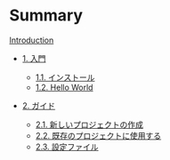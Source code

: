 # Summary

[Introduction](README.md)

* [1. 入門](getting-started/README.md)
  * [1.1. インストール](getting-started/installation.md)
  * [1.2. Hello World](getting-started/hello-world.md)
  <!-- * [1.3. なぜ poac を開発したのか](getting-started/why-poac-exists.md) -->

* [2. ガイド](guide/README.md)
  * [2.1. 新しいプロジェクトの作成](guide/creating-a-new-project.md)
  * [2.2. 既存のプロジェクトに使用する](guide/introduce-to-existing-projects.md)
  * [2.3. 設定ファイル](guide/setting-file.md)

<!-- * [3. リファレンス](reference/README.md)
  * [3.1. Specifying Dependencies](reference/specifying-dependencies.md)
  * [3.2. Build Project](reference/build-cpp-project.md)
  * [3.3. 分割コンパイル](reference/separate-compilation.md)
  * [3.4. プロジェクトをリンクする](reference/link-projects.md)

* [4. アーキテクチャ](architecture/README.md)
  * 4.2. Dependency Management
  * 4.3. About the poac.lock file
  * 4.4. Why I Built poac
  * 4.5. Why I Named poac
  * [4.6. コマンドの仕様](architecture/command-specification.md)
  * [4.7. conan との違い](architecture/differences-to-conan.md)

* [5. 貢献](contribution/README.md)
  * [5.1. パッケージ開発者として貢献する](contribution/contribute-as-publisher.md)
  * [5.2. poac に貢献する](contribution/contribute-to-poac.md)

* [6. 今後](roadmap/README.md)
  * [6.1. クライアントサイド](roadmap/client-side.md)
  * [6.2. サーバーサイド](roadmap/server-side.md)
  * [6.3. アーキテクチャ](roadmap/architecture.md)
  * [6.4. インフラ](roadmap/infrastructure.md)
  * [6.5. モバイルアプリ](roadmap/application.md) -->
